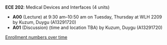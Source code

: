 **ECE 202**: Medical Devices and Interfaces (4 units)

- **A00** (Lecture) at 9:30 am–10:50 am on Tuesday, Thursday at WLH 2209 by Kuzum, Duygu (A13291720)
- **A01** (Discussion) (time and location TBA) by Kuzum, Duygu (A13291720)

[Enrollment numbers over time](./ECE202.tsv)
